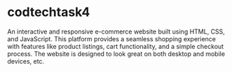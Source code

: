 # codtechtask4
An interactive and responsive e-commerce website built using HTML, CSS, and JavaScript. This platform provides a seamless shopping experience with features like product listings, cart functionality, and a simple checkout process. The website is designed to look great on both desktop and mobile devices, etc.
